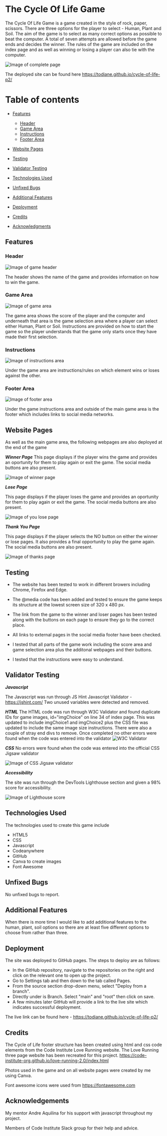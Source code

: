 # The Cycle Of Life Game

The Cycle Of Life Game is a game created in the style of rock, paper, scissors. There are three options for the player to select - Human, Plant and Soil. The aim of the game is to select as many correct options as possible to beat the computer. A total of seven attempts are allowed before the game ends and decides the winner. The rules of the game are included on the index page and as well as winning or losing a player can also tie with the computer.

![Image of complete page](assets/images/amiresponsive.webp/)

The deployed site can be found here <https://todiane.github.io/cycle-of-life-p2/>

 # Table of contents

- [Features](#features)
   - [Header](#header)
   - [Game Area](#game-area)
   - [Instructions](#instructions)
   - [Footer Area](#footer-area)

- [Website Pages](#website-pages)
   
- [Testing](#testing)

- [Validator Testing](#validator-testing)

- [Technologies Used](#technologies-used)

- [Unfixed Bugs](#unfixed-bugs)

- [Additional Features](#additional-features)

- [Deployment ](#deployment)

- [Credits](#credits)

- [Acknowledgments](#acknowledgments)


## Features

### **Header**

![Image of game header](assets/images/cyclelife-header.webp)

The header shows the name of the game and provides information on how to win the game.

### **Game Area**

![Image of game area](assets/images/cyclelife-gamearea.webp)

The game area shows the score of the player and the computer and underneath that area is the game selection area where a player can select either Human, Plant or Soil. Instructions are provided on how to start the game so the player understands that the game only starts once they have made their first selection.

### **Instructions**

![Image of instructions area](assets/images/cyclelife-rules.webp)

Under the game area are instructions/rules on which element wins or loses against the other.

### **Footer Area**

![Image of footer area](assets/images/cyclelife-footer.webp)

Under the game instructions area and outside of the main game area is the footer which includes links to social media networks.

## **Website Pages**

As well as the main game area, the following webpages are also deployed at the end of the game

**_Winner Page_**
This page displays if the player wins the game and provides an oportunity for them to play again or exit the game. The social media buttons are also present.

![Image of winner page](assets/images/cyclelife-winner.webp)

**_Lose Page_**

This page displays if the player loses the game and provides an oportunity for them to play again or exit the game. The social media buttons are also present.

![Image of you lose page](assets/images/cyclelife-lose.webp)

**_Thank You Page_**

This page displays if the player selects the NO button on either the winner or lose pages. It also provides a final opportunity to play the game again. The social media buttons are also present.

![Image of thanks page](assets/images/cyclelife-thanks.webp)

## **Testing**

- The website has been tested to work in different browers including Chrome, Firefox and Edge.

- The @media code has been added and tested to ensure the game keeps its structure at the lowest screen size of 320 x 480 px.

- The link from the game to the winner and loser pages has been tested along with the buttons on each page to ensure they go to the correct place.

- All links to external pages in the social media footer have been checked.

- I tested that all parts of the game work including the score area and game selection area plus the additonal webpages and their buttons.

- I tested that the instructions were easy to understand.

## **Validator Testing**

**_Javascript_**

The Javascript was run through JS Hint Javascript Validator - https://jshint.com/
Two unused variables were detected and removed.

**_HTML_**
The HTML code was run through W3C Validator and found duplicate IDs for game images, id="imgChoice" on line 34 of index page. This was updated to include imgChoice1 and imgChoice2 plus the CSS file was updated to include the same image size instructions. There were also a couple of stray end divs to remove.
Once completed no other errors were found when the code was entered into the validator
![W3C Validator](assets/images/cyclelife-htmlvalidate.webp)

**_CSS_**
No errors were found when the code was entered into the official CSS Jigsaw validator

![Image of CSS Jigsaw validator](assets/images/cyclelife-cssvalidate.webp/)

**_Accessibility_**

The site was run through the DevTools Lighthouse section and given a 98% score for accessibility.

![Image of Lighthouse score](assets/images/cyclelife-lighthouse.webp/)

## **Technologies Used**

The technologies used to create this game include

- HTML5
- CSS
- Javascript
- Codeanywhere
- GitHub
- Canva to create images
- Font Awesome


## **Unfixed Bugs**

No unfixed bugs to report.

## **Additional Features**

When there is more time I would like to add additional features to the human, plant, soil options so there are at least five different options to choose from rather than three.

## **Deployment**

The site was deployed to GitHub pages. The steps to deploy are as follows:

- In the GitHub repository, navigate to the repositories on the right and click on the relevant one to open up the project.
- Go to Settings tab and then down to the tab called Pages.
- From the source section drop-down menu, select "Deploy from a branch".
- Directly under is Branch. Select "main" and "root" then click on save.
- A few minutes later GitHub will provide a link to the live site which indicates successful deployment.

The live link can be found here - <https://todiane.github.io/cycle-of-life-p2/>

## **Credits**

The Cycle of Life footer structure has been created using html and css code elements from the Code Institute Love Running website. The Love Running three page website has been recreated for this project. <https://code-institute-org.github.io/love-running-2.0/index.html>

Photos used in the game and on all website pages were created by me using Canva.

Font awesome icons were used from <https://fontawesome.com>

## **Acknowledgements**

My mentor Andre Aquilina for his support with javascript throughout my project.

Members of Code Institute Slack group for their help and advice.
